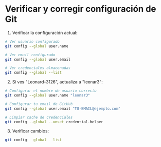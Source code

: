 # Verificar y corregir configuración de Git

1. Verificar la configuración actual:
```bash
# Ver usuario configurado
git config --global user.name

# Ver email configurado
git config --global user.email

# Ver credenciales almacenadas
git config --global --list
```

2. Si ves "Leonard-3126", actualiza a "leonar3":
```bash
# Configurar el nombre de usuario correcto
git config --global user.name "leonar3"

# Configurar tu email de GitHub
git config --global user.email "TU-EMAIL@ejemplo.com"

# Limpiar cache de credenciales
git config --global --unset credential.helper
```

3. Verificar cambios:
```bash
git config --global --list
```
